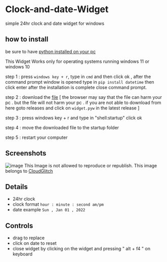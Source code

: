 # Clock-and-date-Widget
simple 24hr clock and date widget for windows 

## how to install
be sure to have <a href="https://www.python.org/ftp/python/3.10.2/python-3.10.2-amd64.exe">python installed on your pc</a>

This Widget Works only for operating systems running windows 11 or windows 10

 step 1 : press `windows key + r`, type in ` cmd ` and then click ok , after the command prompt window is opened type in ` pip install datetime ` then click enter after the         installation is complete close command prompt.
 
 step 2 : download the <a href="https://github.com/CloudGlitch/clock-and-date-widget/releases/download/v2.3/widget.pyw">file</a> [ the browser may say that the file can harm your pc . but the file will not harm your pc . if you are not able to download from here goto releases and click on `widget.pyw` in the latest release ]
 
 step 3 : press windows key + r and type in "shell:startup" click ok
 
 step 4 : move the downloaded file to the startup folder
 
 step 5 : restart your computer 
 
## Screenshots 
![image](https://user-images.githubusercontent.com/91538017/152691304-fcfb3d7b-9211-47de-b0a9-7b24b019ae9e.png)
This Image is not allowed to reproduce or republish. This image belongs to <a href="https://cloudglitch.github.io/CloudGlitch">CloudGlitch</a>

## Details
 - 24hr clock
 - clock format `hour : minute : second am/pm`
 - date example `Sun , Jan 01 , 2022`

## Controls
 - drag to replace
 - click on date to reset
 - close widget by clicking on the widget and pressing " alt + f4 " on keyboard


